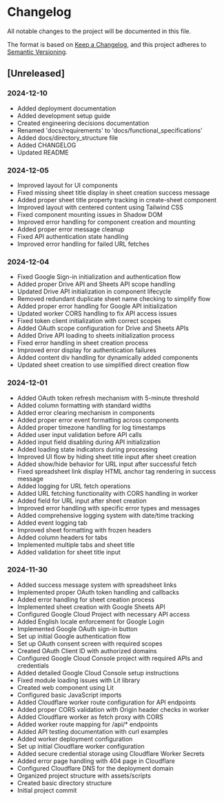 # Changelog

All notable changes to the project will be documented in this file.

The format is based on [Keep a Changelog](https://keepachangelog.com/en/1.1.0/),
and this project adheres to [Semantic Versioning](https://semver.org/spec/v2.0.0.html).

## [Unreleased]

### 2024-12-10
- Added deployment documentation
- Added development setup guide
- Created engineering decisions documentation
- Renamed 'docs/requirements' to 'docs/functional_specifications'
- Added docs/directory_structure file
- Added CHANGELOG
- Updated README

### 2024-12-05
- Improved layout for UI components
- Fixed missing sheet title display in sheet creation success message
- Added proper sheet title property tracking in create-sheet component
- Improved layout with centered content using Tailwind CSS
- Fixed component mounting issues in Shadow DOM
- Improved error handling for component creation and mounting
- Added proper error message cleanup
- Fixed API authentication state handling
- Improved error handling for failed URL fetches

### 2024-12-04

- Fixed Google Sign-in initialization and authentication flow
- Added proper Drive API and Sheets API scope handling
- Updated Drive API initialization in component lifecycle
- Removed redundant duplicate sheet name checking to simplify flow
- Added proper error handling for Google API initialization
- Updated worker CORS handling to fix API access issues
- Fixed token client initialization with correct scopes
- Added OAuth scope configuration for Drive and Sheets APIs
- Added Drive API loading to sheets initialization process
- Fixed error handling in sheet creation process
- Improved error display for authentication failures
- Added content div handling for dynamically added components
- Updated sheet creation to use simplified direct creation flow

### 2024-12-01
- Added OAuth token refresh mechanism with 5-minute threshold
- Added column formatting with standard widths
- Added error clearing mechanism in components
- Added proper error event formatting across components
- Added proper timezone handling for log timestamps
- Added user input validation before API calls
- Added input field disabling during API initialization
- Added loading state indicators during processing
- Improved UI flow by hiding sheet title input after sheet creation
- Added show/hide behavior for URL input after successful fetch
- Fixed spreadsheet link display HTML anchor tag rendering in success message
- Added logging for URL fetch operations
- Added URL fetching functionality with CORS handling in worker
- Added field for URL input after sheet creation
- Improved error handling with specific error types and messages
- Added comprehensive logging system with date/time tracking
- Added event logging tab
- Improved sheet formatting with frozen headers
- Added column headers for tabs
- Implemented multiple tabs and sheet title
- Added validation for sheet title input

### 2024-11-30
- Added success message system with spreadsheet links
- Implemented proper OAuth token handling and callbacks
- Added error handling for sheet creation process
- Implemented sheet creation with Google Sheets API
- Configured Google Cloud Project with necessary API access
- Added English locale enforcement for Google Login
- Implemented Google OAuth sign-in button
- Set up initial Google authentication flow
- Set up OAuth consent screen with required scopes
- Created OAuth Client ID with authorized domains
- Configured Google Cloud Console project with required APIs and credentials
- Added detailed Google Cloud Console setup instructions
- Fixed module loading issues with Lit library
- Created web component using Lit
- Configured basic JavaScript imports
- Added Cloudflare worker route configuration for API endpoints
- Added proper CORS validation with Origin header checks in worker
- Added Cloudflare worker as fetch proxy with CORS
- Added worker route mapping for /api/* endpoints
- Added API testing documentation with curl examples
- Added worker deployment configuration
- Set up initial Cloudflare worker configuration
- Added secure credential storage using Cloudflare Worker Secrets
- Added error page handling with 404 page in Cloudflare
- Configured Cloudflare DNS for the deployment domain
- Organized project structure with assets/scripts
- Created basic directory structure
- Initial project commit
